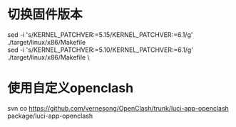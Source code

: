 # 切换固件版本
sed -i 's/KERNEL_PATCHVER:=5.15/KERNEL_PATCHVER:=6.1/g' ./target/linux/x86/Makefile \
sed -i 's/KERNEL_PATCHVER:=5.10/KERNEL_PATCHVER:=6.1/g' ./target/linux/x86/Makefile \
# 使用自定义openclash
svn co https://github.com/vernesong/OpenClash/trunk/luci-app-openclash package/luci-app-openclash
